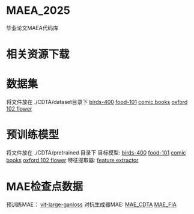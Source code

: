 # MAEA_2025
毕业论文MAEA代码库
# 相关资源下载
# 数据集
将文件放在 ./CDTA/dataset目录下
[birds-400](https://github.com/LiulietLee/CDTA/releases/download/v1.1/birds-400.zip)
[food-101](http://data.vision.ee.ethz.ch/cvl/food-101.tar.gz)
[comic books](https://www.kaggle.com/datasets/cenkbircanoglu/comic-books-classification)
[oxford 102 flower](https://www.robots.ox.ac.uk/~vgg/data/flowers/102/)

# 预训练模型
将文件放在 ./CDTA/pretrained 目录下
目标模型: [birds-400](https://github.com/LiulietLee/CDTA/releases/download/v1.0/birds-400.zip)
        [food-101](https://github.com/LiulietLee/CDTA/releases/download/v1.0/food-101.zip)
        [comic books](https://github.com/LiulietLee/CDTA/releases/download/v1.0/Comic.Books.zip)
        [oxford 102 flower](https://github.com/LiulietLee/CDTA/releases/download/v1.0/Oxford.102.Flower.zip)
特征提取器: [feature extractor](https://github.com/LiulietLee/CDTA/releases/download/v1.0/simsiam_bs256_100ep_cst.tar)

# MAE检查点数据
预训练MAE： [vit-large-ganloss](https://dl.fbaipublicfiles.com/mae/visualize/mae_visualize_vit_large_ganloss.pth
)
对抗生成器MAE: [MAE_CDTA](https://drive.google.com/file/d/1dgo_3dcoaqFIeb0iRBvabuFN3KYpa_V1/view?usp=drive_link)
             [MAE_FIA](https://drive.google.com/file/d/1-KZKvlsun6i84q7g9CVvMTf222yESyKc/view?usp=drive_link)

